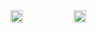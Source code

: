 <div class="d-flex" style="display: flex;" width="100%">
<img width="20%" src="https://avatars.githubusercontent.com/u/42148495?v=4" />
<img width="20%" src="https://avatars.githubusercontent.com/u/42148495?v=4" />
</div>
